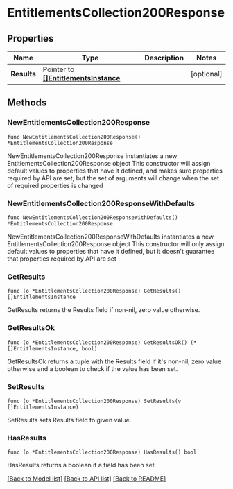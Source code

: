 # EntitlementsCollection200Response

## Properties

Name | Type | Description | Notes
------------ | ------------- | ------------- | -------------
**Results** | Pointer to [**[]EntitlementsInstance**](EntitlementsInstance.md) |  | [optional] 

## Methods

### NewEntitlementsCollection200Response

`func NewEntitlementsCollection200Response() *EntitlementsCollection200Response`

NewEntitlementsCollection200Response instantiates a new EntitlementsCollection200Response object
This constructor will assign default values to properties that have it defined,
and makes sure properties required by API are set, but the set of arguments
will change when the set of required properties is changed

### NewEntitlementsCollection200ResponseWithDefaults

`func NewEntitlementsCollection200ResponseWithDefaults() *EntitlementsCollection200Response`

NewEntitlementsCollection200ResponseWithDefaults instantiates a new EntitlementsCollection200Response object
This constructor will only assign default values to properties that have it defined,
but it doesn't guarantee that properties required by API are set

### GetResults

`func (o *EntitlementsCollection200Response) GetResults() []EntitlementsInstance`

GetResults returns the Results field if non-nil, zero value otherwise.

### GetResultsOk

`func (o *EntitlementsCollection200Response) GetResultsOk() (*[]EntitlementsInstance, bool)`

GetResultsOk returns a tuple with the Results field if it's non-nil, zero value otherwise
and a boolean to check if the value has been set.

### SetResults

`func (o *EntitlementsCollection200Response) SetResults(v []EntitlementsInstance)`

SetResults sets Results field to given value.

### HasResults

`func (o *EntitlementsCollection200Response) HasResults() bool`

HasResults returns a boolean if a field has been set.


[[Back to Model list]](../README.md#documentation-for-models) [[Back to API list]](../README.md#documentation-for-api-endpoints) [[Back to README]](../README.md)


